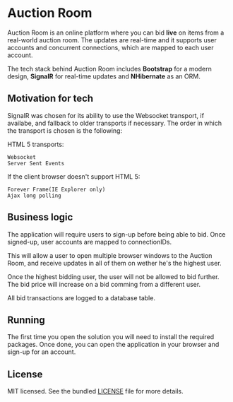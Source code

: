 Auction Room
============

Auction Room is an online platform where you can bid **live** on items from a real-world auction room. 
The updates are real-time and it supports user accounts and concurrent connections, which are mapped to each user account.

The tech stack behind Auction Room includes **Bootstrap** for a modern design, **SignalR** for real-time updates and **NHibernate** as an ORM.


Motivation for tech
-------------------
SignalR was chosen for its ability to use the Websocket transport, if availabe, and fallback to older transports if necessary. 
The order in which the transport is chosen is the following:

HTML 5 transports:

	Websocket
	Server Sent Events
	
If the client browser doesn't support HTML 5:

	Forever Frame(IE Explorer only)
	Ajax long polling


Business logic
--------------
The application will require users to sign-up before being able to bid. Once signed-up, user accounts are mapped to connectionIDs. 

This will allow a user to open multiple browser windows to the Auction Room, and receive updates in all of them on wether he's the highest user.

Once the highest bidding user, the user will not be allowed to bid further. The bid price will increase on a bid comming from a different user.

All bid transactions are logged to a database table.

	
Running
-------
The first time you open the solution you will need to install the required packages. 
Once done, you can open the application in your browser and sign-up for an account.


License
-------
MIT licensed. See the bundled [LICENSE](LICENSE.md) file for more details.
